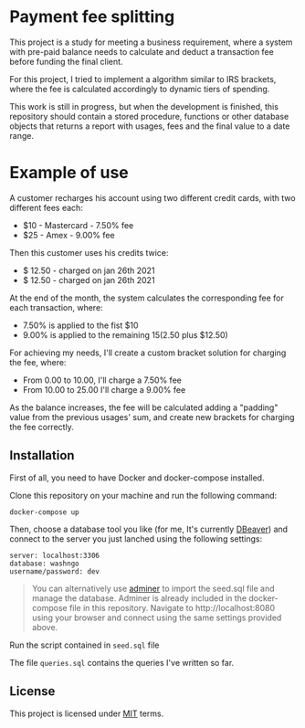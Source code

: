 
# Payment fee splitting 
This project is a study for meeting a business requirement, where a system with pre-paid balance needs to calculate and deduct a transaction fee before funding the final client.

For this project, I tried to implement a algorithm similar to IRS brackets, where the fee is calculated accordingly to dynamic tiers of spending.

This work is still in progress, but when the development is finished, this repository should contain a stored procedure, functions or other database objects that returns a report with usages, fees and the final value to a date range.

# Example of use

A customer recharges his account using two different credit cards, with two different fees each:

- $10 - Mastercard - 7.50% fee
- $25 - Amex - 9.00% fee

Then this customer uses his credits twice:

- $ 12.50 - charged on jan 26th 2021
- $ 12.50 - charged on jan 26th 2021

At the end of the month, the system calculates the corresponding fee for each transaction, where:
- 7.50% is applied to the fist $10
- 9.00% is applied to the remaining $15 ($2.50 plus $12.50)

For achieving my needs, I'll create a custom bracket solution for charging the fee, where:
- From 0.00 to 10.00, I'll charge a 7.50% fee
- From 10.00 to 25.00 I'll charge a 9.00% fee

As the balance increases, the fee will be calculated adding a "padding" value from the previous usages' sum, and create new brackets for charging the fee correctly.

## Installation
First of all, you need to have Docker and docker-compose installed.

Clone this repository on your machine and run the following command:

```
docker-compose up
```

Then, choose a database tool you like (for me, It's currently [DBeaver](https://dbeaver.io/)) and connect to the server you just lanched using the following settings:

```
server: localhost:3306
database: washngo
username/password: dev
``` 

> You can alternatively use [adminer](https://www.adminer.org/) to import the seed.sql file and manage the database. Adminer is already included in the docker-compose file in this repository. Navigate to http://localhost:8080 using your browser and connect using the same settings provided above.

Run the script contained in ```seed.sql``` file

The file ```queries.sql``` contains the queries I've written so far.

## License
This project is licensed under [MIT](https://choosealicense.com/licenses/mit/) terms.
